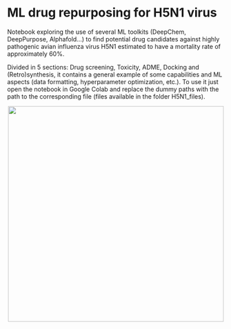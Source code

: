 # ML drug repurposing for H5N1 virus

Notebook exploring the use of several ML toolkits (DeepChem, DeepPurpose, Alphafold...) to find potential drug candidates against highly pathogenic avian influenza virus H5N1 estimated to have a mortality rate of approximately 60%.

Divided in 5 sections: Drug screening, Toxicity, ADME, Docking and (Retro)synthesis, it contains a general example of some capabilities and ML aspects (data formatting, hyperparameter optimization, etc.). To use it just open the notebook in Google Colab and replace the dummy paths with the path to the corresponding file (files available in the folder H5N1_files).

<p align="center">
<img src="https://user-images.githubusercontent.com/108660081/187652764-12bded9a-9ac6-4e24-a8ec-fa4098e3b775.gif" width="500" height="500">
</p>
